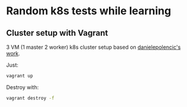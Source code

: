 # Random k8s tests while learning

## Cluster setup with Vagrant

3 VM (1 master 2 worker) k8s cluster setup based on [danielepolencic's work](https://gist.github.com/danielepolencic/ef4ddb763fd9a18bf2f1eaaa2e337544).

Just:

```bash
vagrant up
```

Destroy with:

```bash
vagrant destroy -f
```
